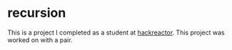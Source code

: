 # recursion
This is a project I completed as a student at [hackreactor](http://hackreactor.com). This project was worked on with a pair.